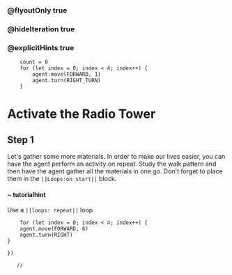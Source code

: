 ### @flyoutOnly true
### @hideIteration true
### @explicitHints true

``` ghost
    count = 0
    for (let index = 0; index < 4; index++) {
        agent.move(FORWARD, 1)
        agent.turn(RIGHT_TURN)
    }
```
# Activate the Radio Tower

## Step 1

Let's gather some more materials. In order to make our lives easier, you can have the agent perform an activity on repeat. Study the walk pattern and then have the agent gather all the materials in one go. Don't forget to place them in the ``||Loops:on start||`` block.

#### ~ tutorialhint  
Use a ``||loops: repeat||`` loop



```  blocks
    for (let index = 0; index < 4; index++) {
    agent.move(FORWARD, 6)
    agent.turn(RIGHT)
}
         
})
```

```template
   //     
```

